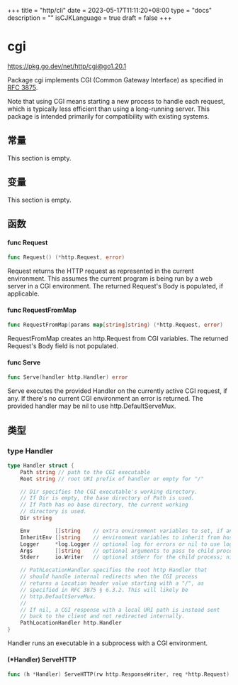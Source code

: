+++
title = "http/cli"
date = 2023-05-17T11:11:20+08:00
type = "docs"
description = ""
isCJKLanguage = true
draft = false
+++
# cgi

https://pkg.go.dev/net/http/cgi@go1.20.1



Package cgi implements CGI (Common Gateway Interface) as specified in [RFC 3875](https://rfc-editor.org/rfc/rfc3875.html).

Note that using CGI means starting a new process to handle each request, which is typically less efficient than using a long-running server. This package is intended primarily for compatibility with existing systems.



## 常量 

This section is empty.

## 变量

This section is empty.

## 函数

#### func Request 

``` go 
func Request() (*http.Request, error)
```

Request returns the HTTP request as represented in the current environment. This assumes the current program is being run by a web server in a CGI environment. The returned Request's Body is populated, if applicable.

#### func RequestFromMap 

``` go 
func RequestFromMap(params map[string]string) (*http.Request, error)
```

RequestFromMap creates an http.Request from CGI variables. The returned Request's Body field is not populated.

#### func Serve 

``` go 
func Serve(handler http.Handler) error
```

Serve executes the provided Handler on the currently active CGI request, if any. If there's no current CGI environment an error is returned. The provided handler may be nil to use http.DefaultServeMux.

## 类型

### type Handler 

``` go 
type Handler struct {
	Path string // path to the CGI executable
	Root string // root URI prefix of handler or empty for "/"

	// Dir specifies the CGI executable's working directory.
	// If Dir is empty, the base directory of Path is used.
	// If Path has no base directory, the current working
	// directory is used.
	Dir string

	Env        []string    // extra environment variables to set, if any, as "key=value"
	InheritEnv []string    // environment variables to inherit from host, as "key"
	Logger     *log.Logger // optional log for errors or nil to use log.Print
	Args       []string    // optional arguments to pass to child process
	Stderr     io.Writer   // optional stderr for the child process; nil means os.Stderr

	// PathLocationHandler specifies the root http Handler that
	// should handle internal redirects when the CGI process
	// returns a Location header value starting with a "/", as
	// specified in RFC 3875 § 6.3.2. This will likely be
	// http.DefaultServeMux.
	//
	// If nil, a CGI response with a local URI path is instead sent
	// back to the client and not redirected internally.
	PathLocationHandler http.Handler
}
```

Handler runs an executable in a subprocess with a CGI environment.

#### (*Handler) ServeHTTP 

``` go 
func (h *Handler) ServeHTTP(rw http.ResponseWriter, req *http.Request)
```

